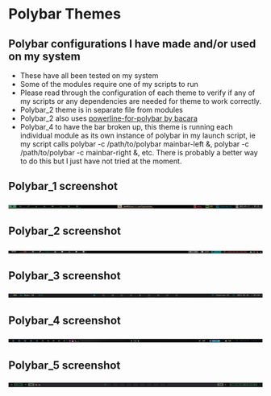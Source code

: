 # Polybar Themes
## Polybar configurations I have made and/or used on my system

- These have all been tested on my system
- Some of the modules require one of my scripts to run
- Please read through the configuration of each theme to verify if any of my scripts or any dependencies are needed for theme to work correctly.
- Polybar_2 theme is in separate file from modules
- Polybar_2 also uses [powerline-for-polybar by bacara](https://github.com/bacara/powerline-for-polybar)
- Polybar_4 to have the bar broken up, this theme is running each individual module as its own instance of polybar in my launch script, ie my script calls polybar -c /path/to/polybar mainbar-left &, polybar -c /path/to/polybar -c mainbar-right &, etc. There is probably a better way to do this but I just have not tried at the moment.

## Polybar_1 screenshot
![](polybar_1scrot.png)

## Polybar_2 screenshot
![](polybar_2scrot.png)

## Polybar_3 screenshot
![](polybar_3scrot.png)
## Polybar_4 screenshot
![](polybar_4scrot.png)

## Polybar_5 screenshot
![](polybar_5scrot.png)
